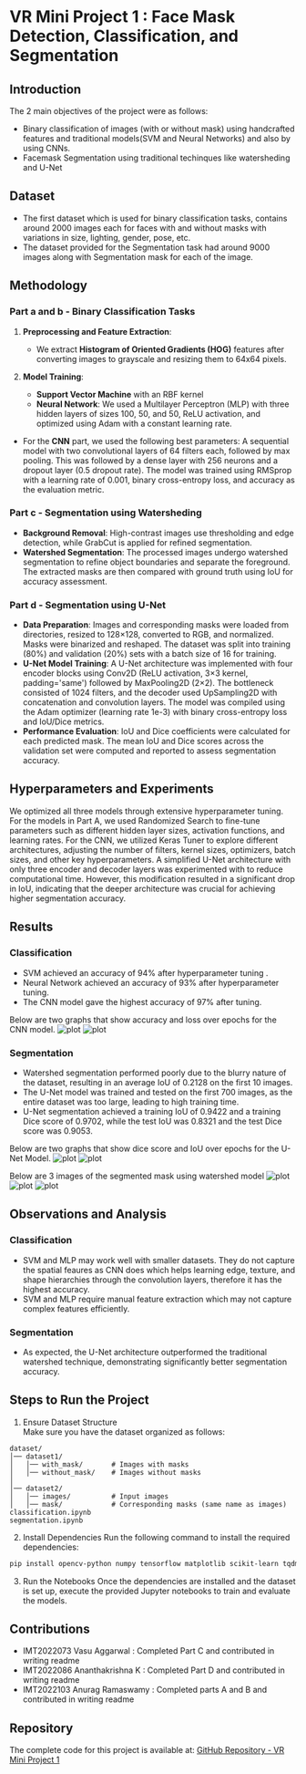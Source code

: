 # VR Mini Project 1 : Face Mask Detection, Classification, and Segmentation

## Introduction
The 2 main objectives of the project were as follows:
- Binary classification of images (with or without mask) using handcrafted features and traditional models(SVM and Neural Networks) and also by using CNNs.
- Facemask Segmentation using traditional techinques like watersheding and U-Net

## Dataset

- The first dataset which is used for binary classification tasks, contains around 2000 images each for faces with and without masks with variations in size, lighting, gender, pose, etc.
- The dataset provided for the Segmentation task had around 9000 images along with Segmentation mask for each of the image.  

## Methodology

### Part a and b - Binary Classification Tasks
1. **Preprocessing and Feature Extraction**:
   - We extract **Histogram of Oriented Gradients (HOG)** features after converting images to grayscale and resizing them to 64x64 pixels.

2. **Model Training**:
   - **Support Vector Machine** with an RBF kernel
   - **Neural Network**: We used a Multilayer Perceptron (MLP) with three hidden layers of sizes 100, 50, and 50, ReLU activation, and optimized using Adam with a constant learning rate.

- For the **CNN** part, we used the following best parameters: A sequential model with two convolutional layers of 64 filters each, followed by max pooling. This was followed by a dense layer with 256 neurons and a dropout layer (0.5 dropout rate). The model was trained using RMSprop with a learning rate of 0.001, binary cross-entropy loss, and accuracy as the evaluation metric.
### Part c - Segmentation using Watersheding
 - **Background Removal**: High-contrast images use thresholding and edge detection, while GrabCut is applied for refined segmentation.
- **Watershed Segmentation**: The processed images undergo watershed segmentation to refine object boundaries and separate the foreground. The extracted masks are then compared with ground truth using IoU for accuracy assessment.
### Part d - Segmentation using U-Net
- **Data Preparation**: Images and corresponding masks were loaded from directories, resized to 128×128, converted to RGB, and normalized. Masks were binarized and reshaped. The dataset was split into training (80%) and validation (20%) sets with a batch size of 16 for training.
- **U-Net Model Training**: A U-Net architecture was implemented with four encoder blocks using Conv2D (ReLU activation, 3×3 kernel, padding='same') followed by MaxPooling2D (2×2). The bottleneck consisted of 1024 filters, and the decoder used UpSampling2D with concatenation and convolution layers. The model was compiled using the Adam optimizer (learning rate 1e-3) with binary cross-entropy loss and IoU/Dice metrics.
- **Performance Evaluation**: IoU and Dice coefficients were calculated for each predicted mask. The mean IoU and Dice scores across the validation set were computed and reported to assess segmentation accuracy.

## Hyperparameters and Experiments

We optimized all three models through extensive hyperparameter tuning. For the models in Part A, we used Randomized Search to fine-tune parameters such as different hidden layer sizes, activation functions, and learning rates. For the CNN, we utilized Keras Tuner to explore different architectures, adjusting the number of filters, kernel sizes, optimizers, batch sizes, and other key hyperparameters.
A simplified U-Net architecture with only three encoder and decoder layers was experimented with to reduce computational time. However, this modification resulted in a significant drop in IoU, indicating that the deeper architecture was crucial for achieving higher segmentation accuracy. 

## Results

### Classification

- SVM achieved an accuracy of 94% after hyperparameter tuning .
- Neural Network achieved an accuracy of 93% after hyperparameter tuning.
- The CNN model gave the highest accuracy of 97% after tuning.

Below are two graphs that show accuracy and loss over epochs for the CNN model.
![plot](./images/classification_accuracy.png)
![plot](./images/classification_loss.png)


### Segmentation

- Watershed segmentation performed poorly due to the blurry nature of the dataset, resulting in an average IoU of 0.2128 on the first 10 images.
- The U-Net model was trained and tested on the first 700 images, as the entire dataset was too large, leading to high training time.  
- U-Net segmentation achieved a training IoU of 0.9422 and a training Dice score of 0.9702, while the test IoU was 0.8321 and the test Dice score was 0.9053.

Below are two graphs that show dice score and IoU over epochs for the U-Net Model.
![plot](./images/dice.png)
![plot](./images/iou.png)

Below are 3 images of the segmented mask using watershed model 
![plot](./images/combined_1.png)
![plot](./images/combined_5.png)
![plot](./images/combined_10.png)




## Observations and Analysis

###  Classification
- SVM and MLP may work well with smaller datasets. They do not capture the spatial feaures as CNN does which helps learning edge, texture, and shape hierarchies through the convolution layers, therefore it has the highest accuracy.
- SVM and MLP require manual feature extraction which may not capture complex features efficiently.
### Segmentation
- As expected, the U-Net architecture outperformed the traditional watershed technique, demonstrating significantly better segmentation accuracy.

## Steps to Run the Project

1. Ensure Dataset Structure  
Make sure you have the dataset organized as follows:  
```
dataset/
│── dataset1/
│   │── with_mask/       # Images with masks
│   │── without_mask/    # Images without masks
│
│── dataset2/
│   │── images/          # Input images
│   │── mask/            # Corresponding masks (same name as images)
classification.ipynb
segmentation.ipynb
```

2. Install Dependencies 
Run the following command to install the required dependencies:  
```bash
pip install opencv-python numpy tensorflow matplotlib scikit-learn tqdm scipy scikit-image keras keras-tuner
```

3. Run the Notebooks
Once the dependencies are installed and the dataset is set up, execute the provided Jupyter notebooks to train and evaluate the models.

## Contributions
- IMT2022073 Vasu Aggarwal : Completed Part C and contributed in writing readme
- IMT2022086 Ananthakrishna K : Completed Part D and contributed in writing readme
- IMT2022103 Anurag Ramaswamy : Completed parts A and B and contributed in writing readme

## Repository
The complete code for this project is available at:  [GitHub Repository - VR Mini Project 1](https://github.com/vr-assignments/VR_MiniProject1_IMT2022_073_086_103)
